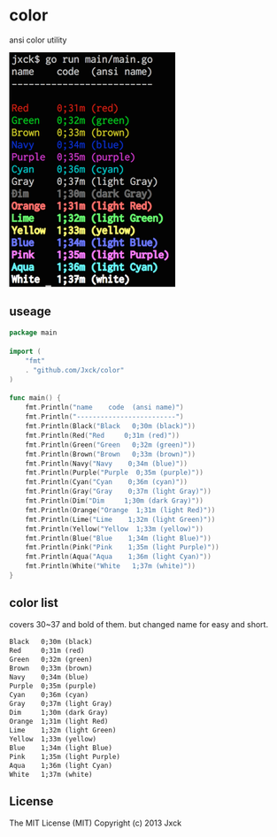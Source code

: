 # color

ansi color utility

<img src="example.png" width="300px">

## useage

```go
package main

import (
	"fmt"
	. "github.com/Jxck/color"
)

func main() {
	fmt.Println("name    code  (ansi name)")
	fmt.Println("-------------------------")
	fmt.Println(Black("Black   0;30m (black)"))
	fmt.Println(Red("Red     0;31m (red)"))
	fmt.Println(Green("Green   0;32m (green)"))
	fmt.Println(Brown("Brown   0;33m (brown)"))
	fmt.Println(Navy("Navy    0;34m (blue)"))
	fmt.Println(Purple("Purple  0;35m (purple)"))
	fmt.Println(Cyan("Cyan    0;36m (cyan)"))
	fmt.Println(Gray("Gray    0;37m (light Gray)"))
	fmt.Println(Dim("Dim     1;30m (dark Gray)"))
	fmt.Println(Orange("Orange  1;31m (light Red)"))
	fmt.Println(Lime("Lime    1;32m (light Green)"))
	fmt.Println(Yellow("Yellow  1;33m (yellow)"))
	fmt.Println(Blue("Blue    1;34m (light Blue)"))
	fmt.Println(Pink("Pink    1;35m (light Purple)"))
	fmt.Println(Aqua("Aqua    1;36m (light Cyan)"))
	fmt.Println(White("White   1;37m (white)"))
}
```

## color list

covers 30~37 and bold of them.
but changed name for easy and short.

```
Black   0;30m (black)
Red     0;31m (red)
Green   0;32m (green)
Brown   0;33m (brown)
Navy    0;34m (blue)
Purple  0;35m (purple)
Cyan    0;36m (cyan)
Gray    0;37m (light Gray)
Dim     1;30m (dark Gray)
Orange  1;31m (light Red)
Lime    1;32m (light Green)
Yellow  1;33m (yellow)
Blue    1;34m (light Blue)
Pink    1;35m (light Purple)
Aqua    1;36m (light Cyan)
White   1;37m (white)
```

## License

The MIT License (MIT)
Copyright (c) 2013 Jxck
